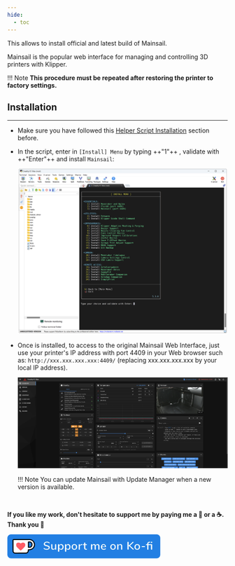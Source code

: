 ```yaml
---
hide:
  - toc
---
```

This allows to install official and latest build of Mainsail.

Mainsail is the popular web interface for managing and controlling 3D printers with Klipper.

!!! Note
    **This procedure must be repeated after restoring the printer to factory settings.**


## Installation
<hr>

- Make sure you have followed this <a href="../../helper-script/helper-script-installation">Helper Script Installation</a> section before.

- In the script, enter in `[Install] Menu` by typing ++"1"++ , validate with ++"Enter"++ and install `Mainsail`:

    <img width="900" src="../../assets/img/Creality-Helper-Script/Install_Menu.png">

- Once is installed, to access to the original Mainsail Web Interface, just use your printer's IP address with port 4409 in your Web browser such as: `http://xxx.xxx.xxx.xxx:4409/` (replacing xxx.xxx.xxx.xxx by your local IP address).

    <img width="900" src="../../assets/img/Access-to-Web-Interface/Mainsail_Web_Interface.png">

    !!! Note
        You can update Mainsail with Update Manager when a new version is available.

<br />

**If you like my work, don't hesitate to support me by paying me a 🍺 or a ☕. Thank you 🙂**

<a href="https://ko-fi.com/guilouz" target="_blank"><img width="350" src="../../assets/img/home/Ko-fi.png"></a>
